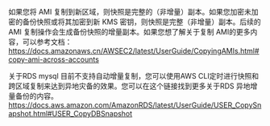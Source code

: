 如果您将 AMI 复制到新区域，则快照是完整的（非增量）副本。如果您加密未加密的备份快照或将其加密到新 KMS 密钥，则快照是完整（非增量）副本。后续的 AMI 复制操作会生成备份快照的增量副本。如果您想了解关于复制 AMI的更多内容，可以参考文档： https://docs.amazonaws.cn/AWSEC2/latest/UserGuide/CopyingAMIs.html#copy-ami-across-accounts   

关于RDS mysql 目前不支持自动增量复制，您可以使用AWS CLI定时进行快照和跨区域复制来达到异地灾备的效果。您可以在这个链接找到更多关于RDS 异地增量备份的内容。https://docs.aws.amazon.com/AmazonRDS/latest/UserGuide/USER_CopySnapshot.html#USER_CopyDBSnapshot 